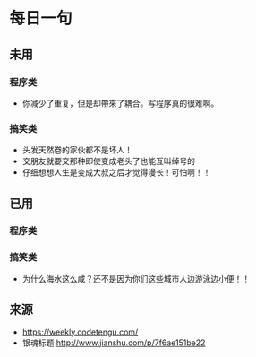 # 每日一句
## 未用
### 程序类
* 你减少了重复，但是却帶來了耦合。写程序真的很难啊。

### 搞笑类
* 头发天然卷的家伙都不是坏人！
* 交朋友就要交那种即使变成老头了也能互叫绰号的
* 仔细想想人生是变成大叔之后才觉得漫长！可怕啊！！


## 已用
### 程序类


### 搞笑类
* 为什么海水这么咸？还不是因为你们这些城市人边游泳边小便！！


## 来源
* https://weekly.codetengu.com/
* 银魂标题 http://www.jianshu.com/p/7f6ae151be22